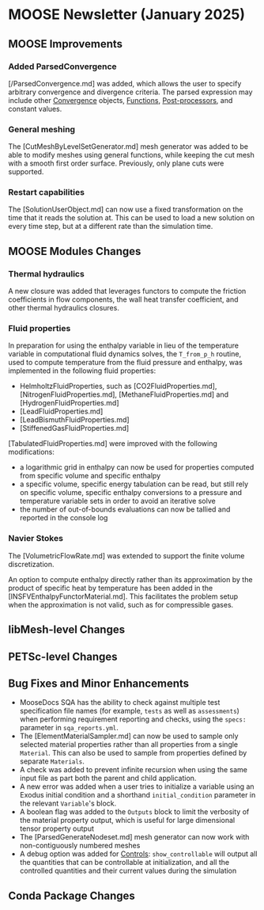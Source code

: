 # MOOSE Newsletter (January 2025)

## MOOSE Improvements

### Added ParsedConvergence

[/ParsedConvergence.md] was added, which allows the user to specify arbitrary
convergence and divergence criteria. The parsed expression may include other
[Convergence](Convergence/index.md) objects, [Functions](Functions/index.md),
[Post-processors](Postprocessors/index.md), and constant values.

### General meshing

The [CutMeshByLevelSetGenerator.md] mesh generator was added to be able to modify meshes using general functions,
while keeping the cut mesh with a smooth first order surface. Previously, only plane cuts were supported.

### Restart capabilities

The [SolutionUserObject.md] can now use a fixed transformation on the time that it reads the solution at. This can be
used to load a new solution on every time step, but at a different rate than the simulation time.

## MOOSE Modules Changes

### Thermal hydraulics

A new closure was added that leverages functors to compute the friction coefficients in flow components,
the wall heat transfer coefficient, and other thermal hydraulics closures.

### Fluid properties

In preparation for using the enthalpy variable in lieu of the temperature variable in computational fluid dynamics solves,
the `T_from_p_h` routine, used to compute temperature from the fluid pressure and enthalpy, was implemented in the following
fluid properties:

- HelmholtzFluidProperties, such as [CO2FluidProperties.md], [NitrogenFluidProperties.md], [MethaneFluidProperties.md] and [HydrogenFluidProperties.md]
- [LeadFluidProperties.md]
- [LeadBismuthFluidProperties.md]
- [StiffenedGasFluidProperties.md]

[TabulatedFluidProperties.md] were improved with the following modifications:

- a logarithmic grid in enthalpy can now be used for properties computed from specific volume and specific enthalpy
- a specific volume, specific energy tabulation can be read, but still rely on specific volume, specific enthalpy conversions to a pressure and temperature variable sets
  in order to avoid an iterative solve
- the number of out-of-bounds evaluations can now be tallied and reported in the console log

### Navier Stokes

The [VolumetricFlowRate.md] was extended to support the finite volume discretization.

An option to compute enthalpy directly rather than its approximation by the product of specific heat by temperature
has been added in the [INSFVEnthalpyFunctorMaterial.md]. This facilitates the problem setup when the approximation is not
valid, such as for compressible gases.

## libMesh-level Changes

## PETSc-level Changes

## Bug Fixes and Minor Enhancements

- MooseDocs SQA has the ability to check against multiple test specification file names (for example,
  `tests` as well as `assessments`) when performing requirement reporting and checks, using the
  `specs:` parameter in `sqa_reports.yml`.
- The [ElementMaterialSampler.md] can now be used to sample only selected material properties rather than all properties
  from a single `Material`. This can also be used to sample from properties defined by separate `Materials`.
- A check was added to prevent infinite recursion when using the same input file as part both the parent and
  child application.
- A new error was added when a user tries to initialize a variable using an Exodus initial condition and a shorthand `initial_condition`
  parameter in the relevant `Variable`'s block.
- A boolean flag was added to the `Outputs` block to limit the verbosity of the material property output, which is useful for large dimensional
  tensor property output
- The [ParsedGenerateNodeset.md] mesh generator can now work with non-contiguously numbered meshes
- A debug option was added for [Controls](syntax/Controls/index.md): `show_controllable` will output all the quantities that can be controllable
  at initialization, and all the controlled quantities and their current values during the simulation

## Conda Package Changes
